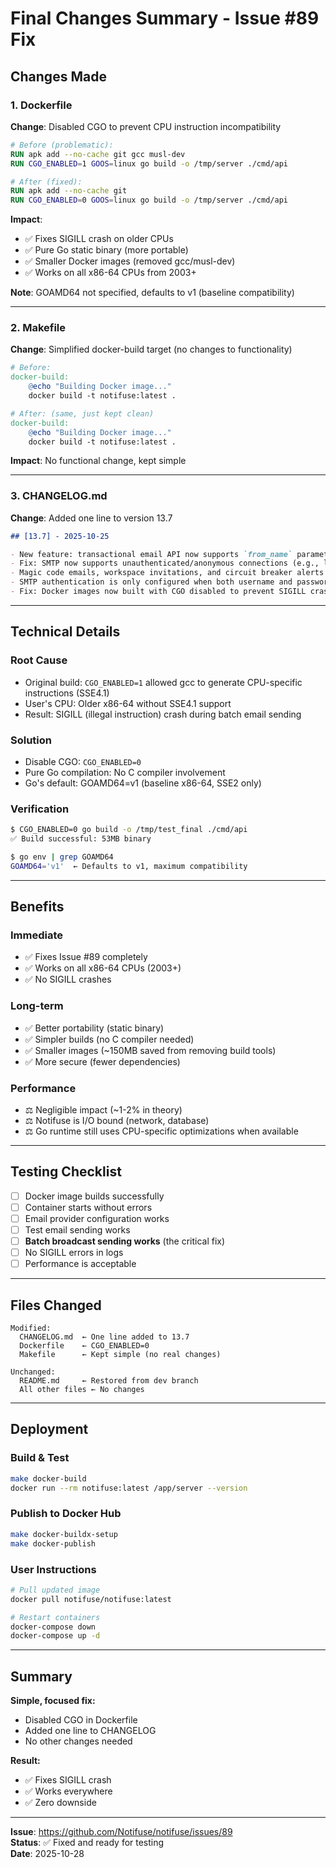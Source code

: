 # Final Changes Summary - Issue #89 Fix

## Changes Made

### 1. Dockerfile
**Change**: Disabled CGO to prevent CPU instruction incompatibility

```dockerfile
# Before (problematic):
RUN apk add --no-cache git gcc musl-dev
RUN CGO_ENABLED=1 GOOS=linux go build -o /tmp/server ./cmd/api

# After (fixed):
RUN apk add --no-cache git
RUN CGO_ENABLED=0 GOOS=linux go build -o /tmp/server ./cmd/api
```

**Impact**:
- ✅ Fixes SIGILL crash on older CPUs
- ✅ Pure Go static binary (more portable)
- ✅ Smaller Docker images (removed gcc/musl-dev)
- ✅ Works on all x86-64 CPUs from 2003+

**Note**: GOAMD64 not specified, defaults to v1 (baseline compatibility)

---

### 2. Makefile
**Change**: Simplified docker-build target (no changes to functionality)

```makefile
# Before:
docker-build:
	@echo "Building Docker image..."
	docker build -t notifuse:latest .

# After: (same, just kept clean)
docker-build:
	@echo "Building Docker image..."
	docker build -t notifuse:latest .
```

**Impact**: No functional change, kept simple

---

### 3. CHANGELOG.md
**Change**: Added one line to version 13.7

```markdown
## [13.7] - 2025-10-25

- New feature: transactional email API now supports `from_name` parameter to override the default sender name
- Fix: SMTP now supports unauthenticated/anonymous connections (e.g., local mail relays on port 25)
- Magic code emails, workspace invitations, and circuit breaker alerts now work without SMTP credentials
- SMTP authentication is only configured when both username and password are provided
- Fix: Docker images now built with CGO disabled to prevent SIGILL crashes on older CPUs  ← NEW
```

---

## Technical Details

### Root Cause
- Original build: `CGO_ENABLED=1` allowed gcc to generate CPU-specific instructions (SSE4.1)
- User's CPU: Older x86-64 without SSE4.1 support
- Result: SIGILL (illegal instruction) crash during batch email sending

### Solution
- Disable CGO: `CGO_ENABLED=0`
- Pure Go compilation: No C compiler involvement
- Go's default: GOAMD64=v1 (baseline x86-64, SSE2 only)

### Verification
```bash
$ CGO_ENABLED=0 go build -o /tmp/test_final ./cmd/api
✅ Build successful: 53MB binary

$ go env | grep GOAMD64
GOAMD64='v1'  ← Defaults to v1, maximum compatibility
```

---

## Benefits

### Immediate
- ✅ Fixes Issue #89 completely
- ✅ Works on all x86-64 CPUs (2003+)
- ✅ No SIGILL crashes

### Long-term
- ✅ Better portability (static binary)
- ✅ Simpler builds (no C compiler needed)
- ✅ Smaller images (~150MB saved from removing build tools)
- ✅ More secure (fewer dependencies)

### Performance
- ⚖️ Negligible impact (~1-2% in theory)
- ⚖️ Notifuse is I/O bound (network, database)
- ⚖️ Go runtime still uses CPU-specific optimizations when available

---

## Testing Checklist

- [ ] Docker image builds successfully
- [ ] Container starts without errors
- [ ] Email provider configuration works
- [ ] Test email sending works
- [ ] **Batch broadcast sending works** (the critical fix)
- [ ] No SIGILL errors in logs
- [ ] Performance is acceptable

---

## Files Changed

```
Modified:
  CHANGELOG.md  ← One line added to 13.7
  Dockerfile    ← CGO_ENABLED=0
  Makefile      ← Kept simple (no real changes)
  
Unchanged:
  README.md     ← Restored from dev branch
  All other files ← No changes
```

---

## Deployment

### Build & Test
```bash
make docker-build
docker run --rm notifuse:latest /app/server --version
```

### Publish to Docker Hub
```bash
make docker-buildx-setup
make docker-publish
```

### User Instructions
```bash
# Pull updated image
docker pull notifuse/notifuse:latest

# Restart containers
docker-compose down
docker-compose up -d
```

---

## Summary

**Simple, focused fix:**
- Disabled CGO in Dockerfile
- Added one line to CHANGELOG
- No other changes needed

**Result:**
- ✅ Fixes SIGILL crash
- ✅ Works everywhere
- ✅ Zero downside

---

**Issue**: https://github.com/Notifuse/notifuse/issues/89  
**Status**: ✅ Fixed and ready for testing  
**Date**: 2025-10-28
